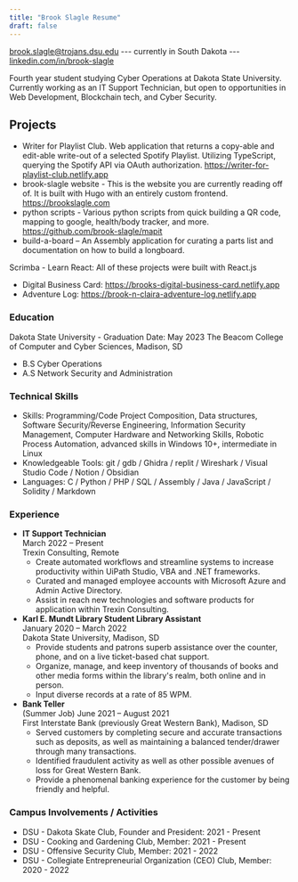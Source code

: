 ```yaml
---
title: "Brook Slagle Resume"
draft: false
---
```

brook.slagle@trojans.dsu.edu --- 
currently in South Dakota --- 
[linkedin.com/in/brook-slagle](https://www.linkedin.com/in/brook-slagle)

Fourth year student studying Cyber Operations at Dakota State University. Currently working as an IT Support Technician, but open to opportunities in Web Development, Blockchain tech, and Cyber Security.


## Projects
- Writer for Playlist Club. Web application that returns a copy-able and edit-able write-out of a selected Spotify Playlist. Utilizing TypeScript, querying the Spotify API via OAuth authorization. https://writer-for-playlist-club.netlify.app
- brook-slagle website - This is the website you are currently reading off of. It is built with Hugo with an entirely custom frontend. https://brookslagle.com 
- python scripts - Various python scripts from quick building a QR code, mapping to google, health/body tracker, and more. https://github.com/brook-slagle/mapit
- build-a-board – An Assembly application for curating a parts list and documentation on how to build a longboard.  

Scrimba - Learn React: All of these projects were built with React.js
- Digital Business Card: https://brooks-digital-business-card.netlify.app
- Adventure Log: https://brook-n-claira-adventure-log.netlify.app


### Education
Dakota State University - Graduation Date: May 2023
The Beacom College of Computer and Cyber Sciences, Madison, SD
- B.S Cyber Operations
- A.S Network Security and Administration

### Technical Skills
- Skills: Programming/Code Project Composition, Data structures, Software Security/Reverse Engineering, Information Security Management, Computer Hardware and Networking Skills, Robotic Process Automation, advanced skills in Windows 10+, intermediate in Linux
- Knowledgeable Tools: git / gdb / Ghidra / replit / Wireshark / Visual Studio Code / Notion / Obsidian  
- Languages: C / Python / PHP / SQL / Assembly / Java / JavaScript / Solidity / Markdown

### Experience
- **IT Support Technician** <aside>March 2022 – Present</aside>
	Trexin Consulting, Remote
	- Create automated workflows and streamline systems to increase productivity within UiPath Studio, VBA and .NET frameworks.
	- Curated and managed employee accounts with Microsoft Azure and Admin Active Directory.
	- Assist in reach new technologies and software products for application within Trexin Consulting.
- **Karl E. Mundt Library Student Library Assistant** <aside>January 2020 – March 2022</aside> 
	Dakota State University, Madison, SD
	- Provide students and patrons superb assistance over the counter, phone, and on a live ticket-based chat support.
	- Organize, manage, and keep inventory of thousands of books and other media forms within the library's realm, both online and in person.
	- Input diverse records at a rate of 85 WPM.
- **Bank Teller** <aside>(Summer Job) June 2021 – August 2021  </aside>
	First Interstate Bank (previously Great Western Bank), Madison, SD
	- Served customers by completing secure and accurate transactions such as deposits, as well as maintaining a balanced tender/drawer through many transactions.
	- Identified fraudulent activity as well as other possible avenues of loss for Great Western Bank.
	- Provide a phenomenal banking experience for the customer by being friendly and helpful.

### Campus Involvements / Activities
- DSU - Dakota Skate Club, Founder and President: 2021 - Present
- DSU - Cooking and Gardening Club, Member: 2021 - Present
- DSU - Offensive Security Club, Member: 2021 - 2022
- DSU - Collegiate Entrepreneurial Organization (CEO) Club, Member: 2020 - 2022